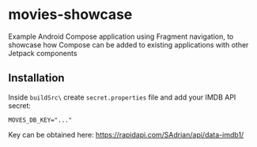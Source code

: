 # movies-showcase

Example Android Compose application using Fragment navigation, to showcase how Compose can be added to existing applications with other Jetpack components

## Installation

Inside `buildSrc\` create `secret.properties` file and add your IMDB API secret:
```
MOVES_DB_KEY="..."
```
Key can be obtained here: https://rapidapi.com/SAdrian/api/data-imdb1/
